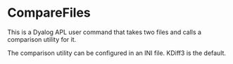 # CompareFiles

This is a Dyalog APL user command that takes two files and calls a comparison utility for it.

The comparison utility can be configured in an INI file. KDiff3 is the default.